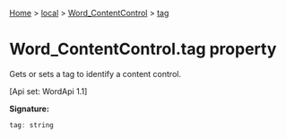 [Home](./index) &gt; [local](local.md) &gt; [Word\_ContentControl](local.word_contentcontrol.md) &gt; [tag](local.word_contentcontrol.tag.md)

# Word\_ContentControl.tag property

Gets or sets a tag to identify a content control. 

 \[Api set: WordApi 1.1\]

**Signature:**
```javascript
tag: string
```
